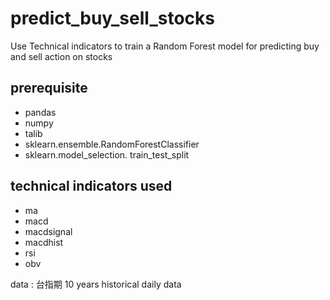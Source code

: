 # predict_buy_sell_stocks
Use Technical indicators to train a  Random Forest model for predicting buy and sell action on stocks  

## prerequisite
* pandas
* numpy
* talib
* sklearn.ensemble.RandomForestClassifier
* sklearn.model_selection. train_test_split

## technical indicators used
* ma
* macd
* macdsignal
* macdhist
* rsi
* obv


data : 台指期 10 years historical daily data
